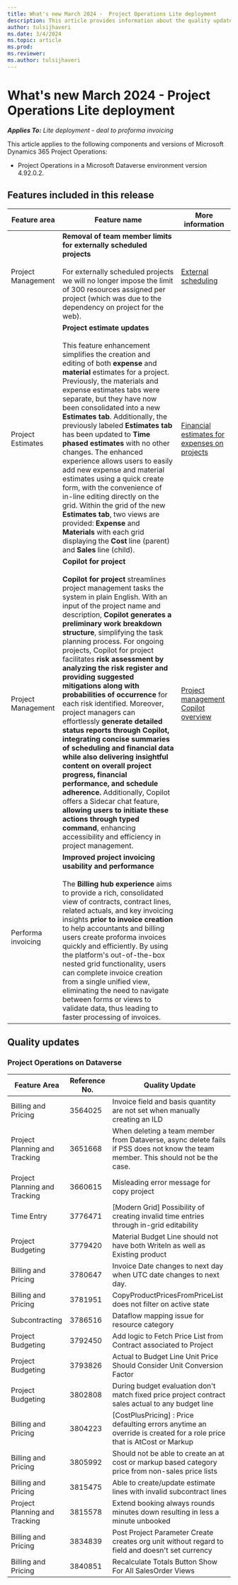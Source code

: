 ```yaml
---
title: What's new March 2024 -  Project Operations Lite deployment
description: This article provides information about the quality updates that are available in the March 2024 release of Microsoft Dynamics 365  Project Operations Lite deployment.
author: tulsijhaveri
ms.date: 3/4/2024
ms.topic: article
ms.prod:
ms.reviewer: 
ms.author: tulsijhaveri
---
```


# What's new March 2024 - Project Operations Lite deployment

_**Applies To:** Lite deployment - deal to proforma invoicing_

This article applies to the following components and versions of Microsoft Dynamics 365 Project Operations:

- Project Operations in a Microsoft Dataverse environment version 4.92.0.2.

## Features included in this release

| **Feature area** | **Feature name** | **More information** |
| --- | --- | --- |
| Project Management | **Removal of team member limits for externally scheduled projects**<br><br>For externally scheduled projects we will no longer impose the limit of 300 resources assigned per project (which was due to the dependency on project for the web). | [External scheduling](https://learn.microsoft.com/en-us/dynamics365/project-operations/project-management/external-scheduling) |
| Project Estimates | **Project estimate updates**<br><br>This feature enhancement simplifies the creation and editing of both **expense** and **material** estimates for a project. Previously, the materials and expense estimates tabs were separate, but they have now been consolidated into a new **Estimates tab**. Additionally, the previously labeled **Estimates tab** has been updated to **Time phased estimates** with no other changes. The enhanced experience allows users to easily add new expense and material estimates using a quick create form, with the convenience of in-line editing directly on the grid. Within the grid of the new **Estimates tab**, two views are provided: **Expense** and **Materials** with each grid displaying the **Cost** line (parent) and **Sales** line (child). | [Financial estimates for expenses on projects](https://learn.microsoft.com/en-us/dynamics365/project-operations/project-management/create-expense-estimates) |
| Project Management | **Copilot for project**<br><br>**Copilot for project** streamlines project management tasks the system in plain English. With an input of the project name and description, **Copilot generates a preliminary work breakdown structure**, simplifying the task planning process. For ongoing projects, Copilot for project facilitates **risk assessment by analyzing the risk register and providing suggested mitigations along with probabilities of occurrence** for each risk identified. Moreover, project managers can effortlessly **generate detailed status reports through Copilot, integrating concise summaries of scheduling and financial data while also delivering insightful content on overall project progress, financial performance, and schedule adherence.** Additionally, Copilot offers a Sidecar chat feature, **allowing users to initiate these actions through typed command**, enhancing accessibility and efficiency in project management. | [Project management Copilot overview](https://learn.microsoft.com/en-us/dynamics365/project-operations/project-management/copilot-features) |
| Performa invoicing | **Improved project invoicing usability and performance**<br><br>The **Billing hub experience** aims to provide a rich, consolidated view of contracts, contract lines, related actuals, and key invoicing insights **prior to invoice creation** to help accountants and billing users create proforma invoices quickly and efficiently. By using the platform's out-of-the-box nested grid functionality, users can complete invoice creation from a single unified view, eliminating the need to navigate between forms or views to validate data, thus leading to faster processing of invoices. |     |

## Quality updates

### Project Operations on Dataverse

| **Feature Area** | **Reference No.** | **Quality Update** |
| --- | --- | --- |
| Billing and Pricing | 3564025 | Invoice field and basis quantity are not set when manually creating an ILD |
| Project Planning and Tracking | 3651668 | When deleting a team member from Dataverse, async delete fails if PSS does not know the team member. This should not be the case. |
| Project Planning and Tracking | 3660615 | Misleading error message for copy project |
| Time Entry | 3776471 | \[Modern Grid\] Possibility of creating invalid time entries through in-grid editability |
| Project Budgeting | 3779420 | Material Budget Line should not have both WriteIn as well as Existing product |
| Billing and Pricing | 3780647 | Invoice Date changes to next day when UTC date changes to next day. |
| Billing and Pricing | 3781951 | CopyProductPricesFromPriceList does not filter on active state |
| Subcontracting | 3786516 | Dataflow mapping issue for resource category |
| Project Budgeting | 3792450 | Add logic to Fetch Price List from Contract associated to Project |
| Project Budgeting | 3793826 | Actual to Budget Line Unit Price Should Consider Unit Conversion Factor |
| Project Budgeting | 3802808 | During budget evaluation don't match fixed price project contract sales actual to any budget line |
| Billing and Pricing | 3804223 | \[CostPlusPricing\] : Price defaulting errors anytime an override is created for a role price that is AtCost or Markup |
| Billing and Pricing | 3805992 | Should not be able to create an at cost or markup based category price from non-sales price lists |
| Billing and Pricing | 3815475 | Able to create/update estimate lines with invalid subcontract lines |
| Project Planning and Tracking | 3815578 | Extend booking always rounds minutes down resulting in less a minute unbooked |
| Billing and Pricing | 3834839 | Post Project Parameter Create creates org unit without regard to field and doesn't set currency |
| Billing and Pricing | 3840851 | Recalculate Totals Button Show For All SalesOrder Views |

